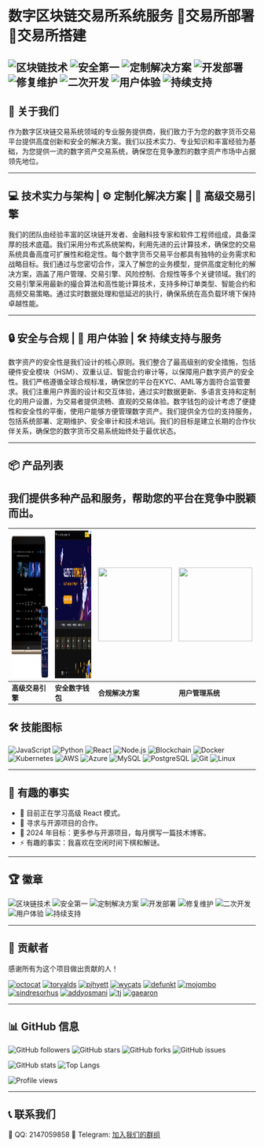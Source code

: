 # 数字区块链交易所系统服务 🌟交易所部署🌟交易所搭建

![区块链技术](https://img.shields.io/badge/区块链技术-blue)
![安全第一](https://img.shields.io/badge/安全第一-green)
![定制解决方案](https://img.shields.io/badge/定制解决方案-orange)
![开发部署](https://img.shields.io/badge/开发部署-yellow)
![修复维护](https://img.shields.io/badge/修复维护-red)
![二次开发](https://img.shields.io/badge/二次开发-purple)
![用户体验](https://img.shields.io/badge/用户体验-brightgreen)
![持续支持](https://img.shields.io/badge/持续支持-lightblue)
---

## 📖 关于我们

作为数字区块链交易系统领域的专业服务提供商，我们致力于为您的数字货币交易平台提供高度创新和安全的解决方案。我们以技术实力、专业知识和丰富经验为基础，为您提供一流的数字资产交易系统，确保您在竞争激烈的数字资产市场中占据领先地位。

---

## 💻 技术实力与架构 | ⚙️ 定制化解决方案 | 🚀 高级交易引擎

我们的团队由经验丰富的区块链开发者、金融科技专家和软件工程师组成，具备深厚的技术底蕴。我们采用分布式系统架构，利用先进的云计算技术，确保您的交易系统具备高度可扩展性和稳定性。每个数字货币交易平台都具有独特的业务需求和战略目标。我们通过与您密切合作，深入了解您的业务模型，提供高度定制化的解决方案，涵盖了用户管理、交易引擎、风险控制、合规性等多个关键领域。我们的交易引擎采用最新的撮合算法和高性能计算技术，支持多种订单类型、智能合约和高频交易策略。通过实时数据处理和低延迟的执行，确保系统在高负载环境下保持卓越性能。

---

## 🔒 安全与合规 | 👥 用户体验 | 🛠️ 持续支持与服务

数字资产的安全性是我们设计的核心原则。我们整合了最高级别的安全措施，包括硬件安全模块（HSM）、双重认证、智能合约审计等，以保障用户数字资产的安全性。我们严格遵循全球合规标准，确保您的平台在KYC、AML等方面符合监管要求。我们注重用户界面的设计和交互体验，通过实时数据更新、多语言支持和定制化的用户设置，为交易者提供流畅、直观的交易体验。数字钱包的设计考虑了便捷性和安全性的平衡，使用户能够方便管理数字资产。我们提供全方位的支持服务，包括系统部署、定期维护、安全审计和技术培训。我们的目标是建立长期的合作伙伴关系，确保您的数字货币交易系统始终处于最优状态。

---

## 📦 产品列表

我们提供多种产品和服务，帮助您的平台在竞争中脱颖而出。
---
| <img src="https://github.com/jkjj8899/jkjj8899/blob/main/123.png" width="450" height="300"> | <img src="https://github.com/jkjj8899/jkjj8899/blob/main/photo_2024-05-08_02-51-31.jpg" width="450" height="300"> | <img src="https://via.placeholder.com/150x150" width="150" height="150"> | <img src="https://via.placeholder.com/150x150" width="150" height="150"> |
| --- | --- | --- | --- |
| **高级交易引擎** | **安全数字钱包** | **合规解决方案** | **用户管理系统** |
## 🛠️ 技能图标

![JavaScript](https://img.shields.io/badge/-JavaScript-F7DF1E?style=flat&logo=JavaScript&logoColor=333)
![Python](https://img.shields.io/badge/-Python-3776AB?style=flat&logo=Python&logoColor=fff)
![React](https://img.shields.io/badge/-React-61DAFB?style=flat&logo=React&logoColor=333)
![Node.js](https://img.shields.io/badge/-Node.js-339933?style=flat&logo=Node.js&logoColor=fff)
![Blockchain](https://img.shields.io/badge/-Blockchain-121D33?style=flat&logo=Blockchain.com&logoColor=fff)
![Docker](https://img.shields.io/badge/-Docker-2496ED?style=flat&logo=Docker&logoColor=fff)
![Kubernetes](https://img.shields.io/badge/-Kubernetes-326CE5?style=flat&logo=Kubernetes&logoColor=fff)
![AWS](https://img.shields.io/badge/-AWS-FF9900?style=flat&logo=Amazon-AWS&logoColor=fff)
![Azure](https://img.shields.io/badge/-Azure-0078D4?style=flat&logo=Microsoft-Azure&logoColor=fff)
![MySQL](https://img.shields.io/badge/-MySQL-4479A1?style=flat&logo=MySQL&logoColor=fff)
![PostgreSQL](https://img.shields.io/badge/-PostgreSQL-336791?style=flat&logo=PostgreSQL&logoColor=fff)
![Git](https://img.shields.io/badge/-Git-F05032?style=flat&logo=Git&logoColor=fff)
![Linux](https://img.shields.io/badge/-Linux-FCC624?style=flat&logo=Linux&logoColor=333)

---

## 🎉 有趣的事实

- 🌱 目前正在学习高级 React 模式。
- 👯 寻求与开源项目的合作。
- 🥅 2024 年目标：更多参与开源项目，每月撰写一篇技术博客。
- ⚡ 有趣的事实：我喜欢在空闲时间下棋和解谜。

---

## 🏆 徽章

![区块链技术](https://img.shields.io/badge/区块链技术-blue)
![安全第一](https://img.shields.io/badge/安全第一-green)
![定制解决方案](https://img.shields.io/badge/定制解决方案-orange)
![开发部署](https://img.shields.io/badge/开发部署-yellow)
![修复维护](https://img.shields.io/badge/修复维护-red)
![二次开发](https://img.shields.io/badge/二次开发-purple)
![用户体验](https://img.shields.io/badge/用户体验-brightgreen)
![持续支持](https://img.shields.io/badge/持续支持-lightblue)

---

## 👥 贡献者

感谢所有为这个项目做出贡献的人！

[![octocat](https://github.com/octocat.png?size=50)](https://github.com/octocat) 
[![torvalds](https://github.com/torvalds.png?size=50)](https://github.com/torvalds) 
[![pjhyett](https://github.com/pjhyett.png?size=50)](https://github.com/pjhyett) 
[![wycats](https://github.com/wycats.png?size=50)](https://github.com/wycats) 
[![defunkt](https://github.com/defunkt.png?size=50)](https://github.com/defunkt) 
[![mojombo](https://github.com/mojombo.png?size=50)](https://github.com/mojombo) 
[![sindresorhus](https://github.com/sindresorhus.png?size=50)](https://github.com/sindresorhus) 
[![addyosmani](https://github.com/addyosmani.png?size=50)](https://github.com/addyosmani) 
[![tj](https://github.com/tj.png?size=50)](https://github.com/tj) 
[![gaearon](https://github.com/gaearon.png?size=50)](https://github.com/gaearon)

---

## 📊 GitHub 信息

![GitHub followers](https://img.shields.io/github/followers/octocat?label=Follow&style=social)
![GitHub stars](https://img.shields.io/github/stars/octocat/Spoon-Knife?style=social)
![GitHub forks](https://img.shields.io/github/forks/octocat/Spoon-Knife?style=social)
![GitHub issues](https://img.shields.io/github/issues/octocat/Spoon-Knife)

![GitHub stats](https://github-readme-stats.vercel.app/api?username=octocat&show_icons=true&theme=radical)
![Top Langs](https://github-readme-stats.vercel.app/api/top-langs/?username=octocat&layout=compact&theme=radical)

![Profile views](https://komarev.com/ghpvc/?username=octocat)

---

## 📞 联系我们

📍 QQ: 2147059858
📱 Telegram: [加入我们的群组](https://t.me/yourtelegramgroup)
